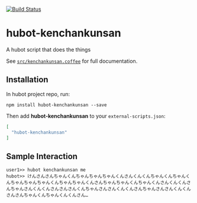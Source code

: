 [![Build Status](https://travis-ci.org/1syo/hubot-kenchankunsan.svg?branch=master)](https://travis-ci.org/1syo/hubot-kenchankunsan)

# hubot-kenchankunsan

A hubot script that does the things

See [`src/kenchankunsan.coffee`](src/kenchankunsan.coffee) for full documentation.

## Installation

In hubot project repo, run:

`npm install hubot-kenchankunsan --save`

Then add **hubot-kenchankunsan** to your `external-scripts.json`:

```json
[
  "hubot-kenchankunsan"
]
```

## Sample Interaction

```
user1>> hubot kenchankunsan me
hubot>> けんさんさんちゃんくんちゃんちゃんちゃんくんさんくんくんちゃんくんちゃんくんちゃんちゃんちゃんくんちゃんちゃんくんさんちゃんちゃんくんちゃんくんさんくんくんさんちゃんさんくんくんさんさんさんくんちゃんさんさんくんくんさんちゃんさんさんくんくんさんさんちゃんくんちゃんくんくんさん…
```
